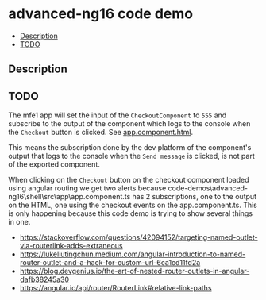 # advanced-ng16 code demo

- [Description](#description)
- [TODO](#todo)

## Description

## TODO

The mfe1 app will set the input of the `CheckoutComponent` to `555` and subscribe to the output of the component which logs to the console when the `Checkout` button is clicked. See [app.component.html](/code-demos/advanced-ng16/checkout/src/app/app.component.html). 


This means the subscription done by the dev platform of the component's output that logs to the console when the `Send message` is clicked, is not part of the exported component.


When clicking on the `Checkout` button on the checkout component loaded using angular routing we get two alerts because code-demos\advanced-ng16\shell\src\app\app.component.ts has 2 subscriptions, one to the output on the HTML, one using the checkout events on the app.component.ts. This is only happening because this code demo is trying to show several things in one.


- https://stackoverflow.com/questions/42094152/targeting-named-outlet-via-routerlink-adds-extraneous
- https://lukeliutingchun.medium.com/angular-introduction-to-named-router-outlet-and-a-hack-for-custom-url-6ca1cd11fd2a
- https://blog.devgenius.io/the-art-of-nested-router-outlets-in-angular-dafb38245a30
- https://angular.io/api/router/RouterLink#relative-link-paths